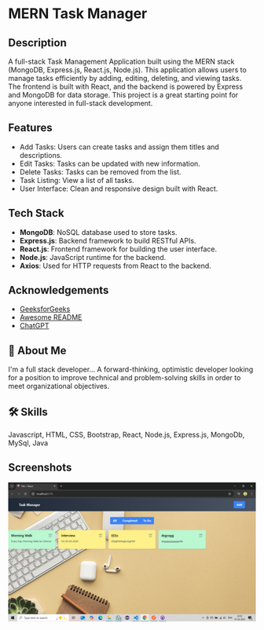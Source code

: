 
# MERN Task Manager
## Description

A full-stack Task Management Application built using the MERN stack (MongoDB, Express.js, React.js, Node.js). This application allows users to manage tasks efficiently by adding, editing, deleting, and viewing tasks. The frontend is built with React, and the backend is powered by Express and MongoDB for data storage. This project is a great starting point for anyone interested in full-stack development.




## Features

- Add Tasks: Users can create tasks and assign them titles and descriptions.
- Edit Tasks: Tasks can be updated with new information.
- Delete Tasks: Tasks can be removed from the list.
- Task Listing: View a list of all tasks.
- User Interface: Clean and responsive design built with React.


## Tech Stack

- **MongoDB**: NoSQL database used to store tasks.
- **Express.js**: Backend framework to build RESTful APIs.
- **React.js**: Frontend framework for building the user interface.
- **Node.js**: JavaScript runtime for the backend.
- **Axios**: Used for HTTP requests from React to the backend.



## Acknowledgements

 - [GeeksforGeeks](https://www.geeksforgeeks.org/)
 - [Awesome README](https://github.com/matiassingers/awesome-readme)
 - [ChatGPT](https://chat.openai.com)


## 🚀 About Me
I'm a full stack developer...
A forward-thinking, optimistic developer looking for a position to improve technical and problem-solving skills in order
to meet organizational objectives.


## 🛠 Skills
Javascript, HTML, CSS, Bootstrap, React, Node.js, Express.js, MongoDb, MySql, Java

## Screenshots

![App Screenshot](https://github.com/Sidhantmishra05/Task-Manager/blob/3a128ccdbe77a24f0fa5fcfcb3a4280088fbeb7c/Screenshot%20(149).png)


